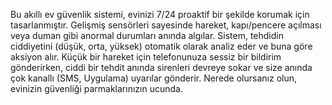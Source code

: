 Bu akıllı ev güvenlik sistemi, evinizi 7/24 proaktif bir şekilde korumak için tasarlanmıştır. Gelişmiş sensörleri sayesinde hareket, kapı/pencere açılması veya duman gibi anormal durumları anında algılar. Sistem, tehdidin ciddiyetini (düşük, orta, yüksek) otomatik olarak analiz eder ve buna göre aksiyon alır. Küçük bir hareket için telefonunuza sessiz bir bildirim gönderirken, ciddi bir tehdit anında sirenleri devreye sokar ve size anında çok kanallı (SMS, Uygulama) uyarılar gönderir. Nerede olursanız olun, evinizin güvenliği parmaklarınızın ucunda.